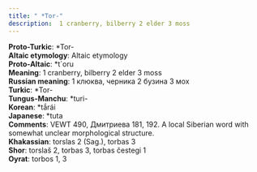 ```yaml
---
title: " *Tor-"
description:  1 cranberry, bilberry 2 elder 3 moss
---
```


<strong>Proto-Turkic</strong>:  *Tor-<br>
<strong>Altaic etymology</strong>:  Altaic etymology<br>
<strong> Proto-Altaic</strong>:  *t`oru<br>
<strong>Meaning</strong>:  1 cranberry, bilberry 2 elder 3 moss<br>
<strong>Russian meaning</strong>:  1 клюква, черника 2 бузина 3 мох<br>
<strong>Turkic</strong>:  *Tor-<br>
<strong>Tungus-Manchu</strong>:  *turi-<br>
<strong>Korean</strong>:  *tắrái<br>
<strong>Japanese</strong>:  *tuta<br>
<strong>Comments</strong>:  VEWT 490, Дмитриева 181, 192. A local Siberian word with somewhat unclear morphological structure.<br>
<strong>Khakassian</strong>:  torslas 2 (Sag.), torbas 3<br>
<strong>Shor</strong>:  torslaš 2, torbas 3, torbas čestegi 1<br>
<strong>Oyrat</strong>:  torbos 1, 3<br>


